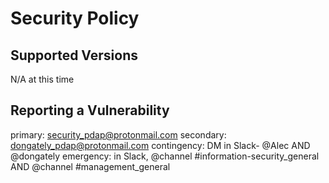 # Security Policy

## Supported Versions
N/A at this time

## Reporting a Vulnerability
primary: security_pdap@protonmail.com
secondary: dongately_pdap@protonmail.com
contingency: DM in Slack- @Alec AND @dongately
emergency: in Slack, @channel #information-security_general AND @channel #management_general
